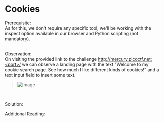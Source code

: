 # Cookies

Prerequisite:<br>
As for this, we don't require any specific tool, we'll be working with the inspect option available in our browser and Python scripting (not mandatory). <br><br>

Observation: <br>
On visiting the provided link to the challenge <a href="http://mercury.picoctf.net:<port>/"> http://mercury.picoctf.net:<port>/ </a> we can observe a landing page with the text "Welcome to my cookie search page. See how much I like different kinds of cookies!" and a text input field to insert some text.<br>
> ![image](https://github.com/MHKace/Walkthroughs/assets/157091170/3cd4a365-e7dd-42a7-9300-3bfb6b068677)
<br>





Solution:<br>




Additional Reading:
